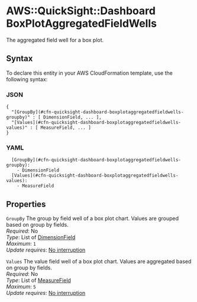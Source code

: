 # AWS::QuickSight::Dashboard BoxPlotAggregatedFieldWells<a name="aws-properties-quicksight-dashboard-boxplotaggregatedfieldwells"></a>

The aggregated field well for a box plot\.

## Syntax<a name="aws-properties-quicksight-dashboard-boxplotaggregatedfieldwells-syntax"></a>

To declare this entity in your AWS CloudFormation template, use the following syntax:

### JSON<a name="aws-properties-quicksight-dashboard-boxplotaggregatedfieldwells-syntax.json"></a>

```
{
  "[GroupBy](#cfn-quicksight-dashboard-boxplotaggregatedfieldwells-groupby)" : [ DimensionField, ... ],
  "[Values](#cfn-quicksight-dashboard-boxplotaggregatedfieldwells-values)" : [ MeasureField, ... ]
}
```

### YAML<a name="aws-properties-quicksight-dashboard-boxplotaggregatedfieldwells-syntax.yaml"></a>

```
  [GroupBy](#cfn-quicksight-dashboard-boxplotaggregatedfieldwells-groupby):
    - DimensionField
  [Values](#cfn-quicksight-dashboard-boxplotaggregatedfieldwells-values):
    - MeasureField
```

## Properties<a name="aws-properties-quicksight-dashboard-boxplotaggregatedfieldwells-properties"></a>

`GroupBy` <a name="cfn-quicksight-dashboard-boxplotaggregatedfieldwells-groupby"></a>
The group by field well of a box plot chart\. Values are grouped based on group by fields\.  
_Required_: No  
_Type_: List of [DimensionField](aws-properties-quicksight-dashboard-dimensionfield.md)  
_Maximum_: `1`  
_Update requires_: [No interruption](https://docs.aws.amazon.com/AWSCloudFormation/latest/UserGuide/using-cfn-updating-stacks-update-behaviors.html#update-no-interrupt)

`Values` <a name="cfn-quicksight-dashboard-boxplotaggregatedfieldwells-values"></a>
The value field well of a box plot chart\. Values are aggregated based on group by fields\.  
_Required_: No  
_Type_: List of [MeasureField](aws-properties-quicksight-dashboard-measurefield.md)  
_Maximum_: `5`  
_Update requires_: [No interruption](https://docs.aws.amazon.com/AWSCloudFormation/latest/UserGuide/using-cfn-updating-stacks-update-behaviors.html#update-no-interrupt)
